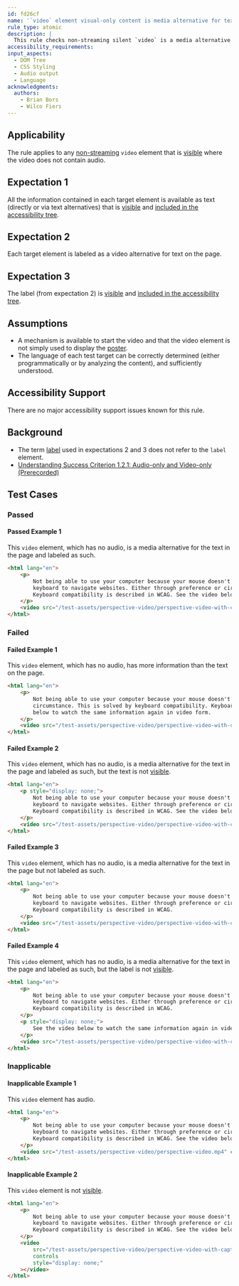 ```yaml
---
id: fd26cf
name: '`video` element visual-only content is media alternative for text'
rule_type: atomic
description: |
  This rule checks non-streaming silent `video` is a media alternative for text on the page.
accessibility_requirements:
input_aspects:
  - DOM Tree
  - CSS Styling
  - Audio output
  - Language
acknowledgments:
  authors:
    - Brian Bors
    - Wilco Fiers
---
```


## Applicability

The rule applies to any [non-streaming](#non-streaming-media-element) `video` element that is [visible][] where the video does not contain audio.

## Expectation 1

All the information contained in each target element is available as text (directly or via text alternatives) that is [visible][] and [included in the accessibility tree][].

## Expectation 2

Each target element is labeled as a video alternative for text on the page.

## Expectation 3

The label (from expectation 2) is [visible][] and [included in the accessibility tree][].

## Assumptions

- A mechanism is available to start the video and that the video element is not simply used to display the [poster](https://www.w3.org/TR/html5/semantics-embedded-content.html#element-attrdef-video-poster).
- The language of each test target can be correctly determined (either programmatically or by analyzing the content), and sufficiently understood.

## Accessibility Support

There are no major accessibility support issues known for this rule.

## Background

- The term [label](https://www.w3.org/TR/WCAG21/#dfn-labels) used in expectations 2 and 3 does not refer to the `label` element.
- [Understanding Success Criterion 1.2.1: Audio-only and Video-only (Prerecorded)](https://www.w3.org/WAI/WCAG21/Understanding/audio-only-and-video-only-prerecorded)

## Test Cases

### Passed

#### Passed Example 1

This `video` element, which has no audio, is a media alternative for the text in the page and labeled as such.

```html
<html lang="en">
	<p>
		Not being able to use your computer because your mouse doesn't work, is frustrating. Many people use only the
		keyboard to navigate websites. Either through preference or circumstance. This is solved by keyboard compatibility.
		Keyboard compatibility is described in WCAG. See the video below to watch the same information again in video form.
	</p>
	<video src="/test-assets/perspective-video/perspective-video-with-captions-silent.mp4" controls></video>
</html>
```

### Failed

#### Failed Example 1

This `video` element, which has no audio, has more information than the text on the page.

```html
<html lang="en">
	<p>
		Not being able to use your computer because your mouse doesn't work, is frustrating. Either through preference or
		circumstance. This is solved by keyboard compatibility. Keyboard compatibility is described in WCAG. See the video
		below to watch the same information again in video form.
	</p>
	<video src="/test-assets/perspective-video/perspective-video-with-captions-silent.mp4" controls></video>
</html>
```

#### Failed Example 2

This `video` element, which has no audio, is a media alternative for the text in the page and labeled as such, but the text is not [visible][].

```html
<html lang="en">
	<p style="display: none;">
		Not being able to use your computer because your mouse doesn't work, is frustrating. Many people use only the
		keyboard to navigate websites. Either through preference or circumstance. This is solved by keyboard compatibility.
		Keyboard compatibility is described in WCAG. See the video below to watch the same information again in video form.
	</p>
	<video src="/test-assets/perspective-video/perspective-video-with-captions-silent.mp4" controls></video>
</html>
```

#### Failed Example 3

This `video` element, which has no audio, is a media alternative for the text in the page but not labeled as such.

```html
<html lang="en">
	<p>
		Not being able to use your computer because your mouse doesn't work, is frustrating. Many people use only the
		keyboard to navigate websites. Either through preference or circumstance. This is solved by keyboard compatibility.
		Keyboard compatibility is described in WCAG.
	</p>
	<video src="/test-assets/perspective-video/perspective-video-with-captions-silent.mp4" controls></video>
</html>
```

#### Failed Example 4

This `video` element, which has no audio, is a media alternative for the text in the page and labeled as such, but the label is not [visible][].

```html
<html lang="en">
	<p>
		Not being able to use your computer because your mouse doesn't work, is frustrating. Many people use only the
		keyboard to navigate websites. Either through preference or circumstance. This is solved by keyboard compatibility.
		Keyboard compatibility is described in WCAG.
	</p>
	<p style="display: none;">
		See the video below to watch the same information again in video form.
	</p>
	<video src="/test-assets/perspective-video/perspective-video-with-captions-silent.mp4" controls></video>
</html>
```

### Inapplicable

#### Inapplicable Example 1

This `video` element has audio.

```html
<html lang="en">
	<p>
		Not being able to use your computer because your mouse doesn't work, is frustrating. Many people use only the
		keyboard to navigate websites. Either through preference or circumstance. This is solved by keyboard compatibility.
		Keyboard compatibility is described in WCAG. See the video below to watch the same information again in video form.
	</p>
	<video src="/test-assets/perspective-video/perspective-video.mp4" controls></video>
</html>
```

#### Inapplicable Example 2

This `video` element is not [visible][].

```html
<html lang="en">
	<p>
		Not being able to use your computer because your mouse doesn't work, is frustrating. Many people use only the
		keyboard to navigate websites. Either through preference or circumstance. This is solved by keyboard compatibility.
		Keyboard compatibility is described in WCAG. See the video below to watch the same information again in video form.
	</p>
	<video
		src="/test-assets/perspective-video/perspective-video-with-captions-silent.mp4"
		controls
		style="display: none;"
	></video>
</html>
```

[included in the accessibility tree]: #included-in-the-accessibility-tree 'Definition of included in the accessibility tree'
[visible]: #visible 'Definition of visible'
